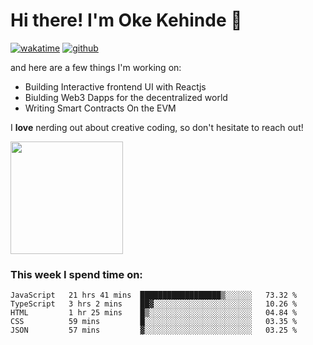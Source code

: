 # Hi there! I'm Oke Kehinde :cowboy_hat_face:

[![wakatime](https://wakatime.com/badge/user/5f3f42a0-7b4f-4c4b-b2da-012c5ac2fa62.svg)](https://wakatime.com/@5f3f42a0-7b4f-4c4b-b2da-012c5ac2fa62)
[![github](https://img.shields.io/github/followers/okeken?logo=github&style=plastic)](https://github.com/okeken?tab=followers)

and here are a few things I'm working on:

- Building Interactive frontend UI with Reactjs
- Biulding Web3 Dapps for the decentralized world
- Writing Smart Contracts On the EVM

I **love** nerding out about creative coding, so don't hesitate to reach out!


<img height="180em" src="https://github-readme-stats.vercel.app/api?username=okeken&show_icons=true&hide_border=true&&count_private=true&include_all_commits=true" />

### This week I spend time on:

<!--START_SECTION:waka-->
```text
JavaScript   21 hrs 41 mins  ██████████████████▒░░░░░░   73.32 % 
TypeScript   3 hrs 2 mins    ██▓░░░░░░░░░░░░░░░░░░░░░░   10.26 % 
HTML         1 hr 25 mins    █▒░░░░░░░░░░░░░░░░░░░░░░░   04.84 % 
CSS          59 mins         █░░░░░░░░░░░░░░░░░░░░░░░░   03.35 % 
JSON         57 mins         ▓░░░░░░░░░░░░░░░░░░░░░░░░   03.25 % 
```
<!--END_SECTION:waka-->
